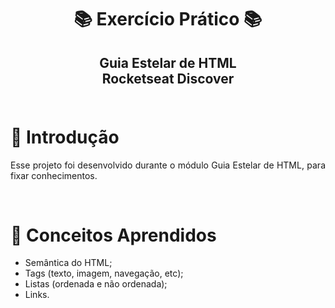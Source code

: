 <h1 align="center">
    📚 Exercício Prático 📚
</h1>
<h2 align="center">
    Guia Estelar de HTML<br>Rocketseat Discover<br><br>
</h2>

# 🚀 Introdução

<p align="justify">
  Esse projeto foi desenvolvido durante o módulo Guia Estelar de HTML, para fixar conhecimentos.
</p><br>

# 🧠 Conceitos Aprendidos

* Semântica do HTML;
* Tags (texto, imagem, navegação, etc);
* Listas (ordenada e não ordenada);
* Links.